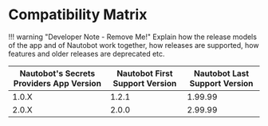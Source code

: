 # Compatibility Matrix

!!! warning "Developer Note - Remove Me!"
    Explain how the release models of the app and of Nautobot work together, how releases are supported, how features and older releases are deprecated etc.

| Nautobot's Secrets Providers App Version | Nautobot First Support Version | Nautobot Last Support Version |
| ------------- | -------------------- | ------------- |
| 1.0.X         | 1.2.1                | 1.99.99        |
| 2.0.X         | 2.0.0                | 2.99.99        |
